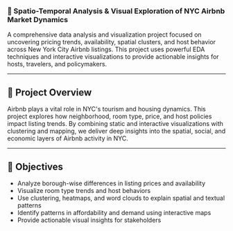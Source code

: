 ### 🗽 Spatio-Temporal Analysis & Visual Exploration of NYC Airbnb Market Dynamics

A comprehensive data analysis and visualization project focused on uncovering pricing trends, availability, spatial clusters, and host behavior across New York City Airbnb listings. This project uses powerful EDA techniques and interactive visualizations to provide actionable insights for hosts, travelers, and policymakers.

---

## 📌 Project Overview

Airbnb plays a vital role in NYC's tourism and housing dynamics. This project explores how neighborhood, room type, price, and host policies impact listing trends. By combining static and interactive visualizations with clustering and mapping, we deliver deep insights into the spatial, social, and economic layers of Airbnb activity in NYC.

---

## 🎯 Objectives

- Analyze borough-wise differences in listing prices and availability
- Visualize room type trends and host behaviors
- Use clustering, heatmaps, and word clouds to explain spatial and textual patterns
- Identify patterns in affordability and demand using interactive maps
- Provide actionable visual insights for stakeholders
